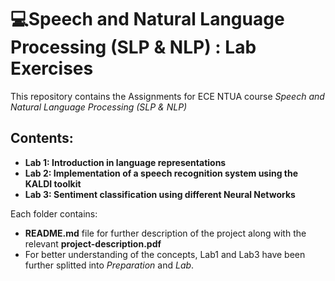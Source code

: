 # 💻Speech and Natural Language Processing (SLP & NLP) : Lab Exercises
This repository contains the Assignments for ECE NTUA course *Speech and Natural Language Processing (SLP & NLP)*
## Contents:
* **Lab 1: Introduction in language representations**
* **Lab 2: Implementation of a speech recognition system using the KALDI toolkit**
* **Lab 3: Sentiment classification using different Neural Networks**

Each folder contains:
  * **README.md** file for further description of the project along with the relevant **project-description.pdf**
  * For better understanding of the concepts, Lab1 and Lab3 have been further splitted into *Preparation* and *Lab*.
